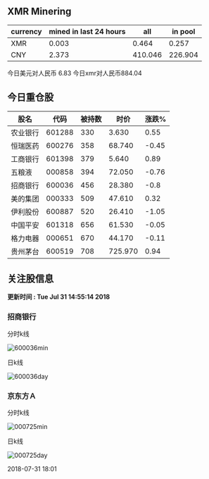 ## XMR Minering

|currency|mined in last 24 hours|all|in pool|
|---|---|---|---|
|XMR|0.003|0.464|0.257|
|CNY|2.373|410.046|226.904|

今日美元对人民币 6.83	今日xmr对人民币884.04


## 今日重仓股 

|股名|代码|被持数|时价|涨跌%|
|---|---|---|---|---|
|农业银行|601288|330|3.630|0.55|
|恒瑞医药|600276|358|68.740|-0.45|
|工商银行|601398|379|5.640|0.89|
|五粮液|000858|394|72.050|-0.76|
|招商银行|600036|456|28.380|-0.8|
|美的集团|000333|509|47.610|0.32|
|伊利股份|600887|520|26.410|-1.05|
|中国平安|601318|656|61.530|-0.05|
|格力电器|000651|670|44.170|-0.11|
|贵州茅台|600519|708|725.970|0.94|

## 关注股信息
**更新时间 : Tue Jul 31 14:55:14 2018**
### 招商银行 
分时k线

![600036min](http://image.sinajs.cn/newchart/min/n/sh600036.gif)

日k线

![600036day](http://image.sinajs.cn/newchart/daily/n/sh600036.gif)

### 京东方Ａ 
分时k线

![000725min](http://image.sinajs.cn/newchart/min/n/sz000725.gif)

日k线

![000725day](http://image.sinajs.cn/newchart/daily/n/sz000725.gif)

2018-07-31 18:01